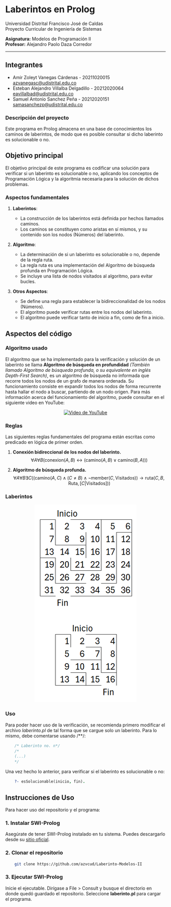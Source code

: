 # Laberintos en Prolog

Universidad Distrital Francisco José de Caldas  
Proyecto Curricular de Ingeniería de Sistemas

**Asignatura:** Modelos de Programación II  
**Profesor:** Alejandro Paolo Daza Corredor

---

## Integrantes

- Amir Zoleyt Vanegas Cárdenas - 20211020015 <br> azvanegasc@udistrital.edu.co
- Esteban Alejandro Villalba Delgadillo - 20212020064 <br> eavillalbad@udistrital.edu.co
- Samuel Antonio Sanchez Peña - 20212020151 <br> samasanchezp@udistrital.edu.co

### Descripción del proyecto

Este programa en Prolog almacena en una base de conocimientos los caminos de laberintos, de modo que es posible consultar si dicho
laberinto es solucionable o no.

## Objetivo principal

El objetivo principal de este programa es codificar una solución para verificar si un laberinto es solucionable o no, aplicando 
los conceptos de Programación Lógica y la algoritmia necesaria para la solución de dichos problemas.

### Aspectos fundamentales

1. **Laberintos**:
   - La construcción de los laberintos está definida por hechos llamados caminos.
   - Los caminos se constituyen como aristas en sí mismos, y su contenido son los nodos (Números) del laberinto.
   
2. **Algoritmo**:
   - La determinación de si un laberinto es solucionable o no, depende de la regla ruta.
   - La regla ruta es una implementación del Algoritmo de búsqueda profunda en Programación Lógica.
   - Se incluye una lista de nodos visitados al algoritmo, para evitar bucles.

3. **Otros Aspectos**:
   - Se define una regla para establecer la bidireccionalidad de los nodos (Números).
   - El algoritmo puede verificar rutas entre los nodos del laberinto.
   - El algoritmo puede verificar tanto de inicio a fin, como de fin a inicio.

## Aspectos del código

### Algoritmo usado
El algoritmo que se ha implementado para la verificación y solución de un laberinto se llama
**Algoritmo de búsqueda en profundidad** *(También llamado Algoritmo de búsqueda profunda, o su equivalente en inglés Depth-First Search)*, es un algoritmo de búsqueda
no informada que recorre todos los nodos de un grafo de manera ordenada. Su funcionamiento consiste en expandir todos los nodos de forma recurrente hasta hallar el 
nodo a buscar, partiendo de un nodo origen.
Para más información acerca del funcionamiento del algoritmo, puede consultar en el siguiente video en YouTube:

<p align="center">
  <a href="https://www.youtube.com/watch?v=Urx87-NMm6c" target="_blank">
    <img src="https://img.youtube.com/vi/Urx87-NMm6c/0.jpg" alt="Video de YouTube" />
  </a>
</p>

### Reglas
Las siguientes reglas fundamentales del programa están escritas como predicado en lógica de primer orden.
    
1. **Conexión bidireccional de los nodos del laberinto.**
$$ 
\forall A \forall B (\text{conexion}(A,B) \leftrightarrow (\text{camino}(A,B) \lor \text{camino}(B,A))) 
$$

2. **Algoritmo de búsqueda profunda.**
$$ 
\forall A \forall B \exists C \left( \left( \text{camino}(A, C) \land (C \neq B) \land \neg \text{member}(C, \text{Visitados}) \right) \rightarrow \text{ruta}(C, B, \text{Ruta}, [C|\text{Visitados}]) \right) 
$$

### Laberintos

<p align="center">
  <img src="https://github.com/azvcud/Laberinto-Modelos-II/blob/main/Foto%20de%20laberintos.png" alt="Laberintos a solucionar" />
</p>

### Uso
Para poder hacer uso de la verificación, se recomienda primero modificar el archivo *laberinto.pl* de tal forma que se
cargue solo un laberinto. Para lo mismo, debe comentarse usando /**/:

```prolog
    /* Laberinto no. n*/
    /*
    (...)
    */
```

Una vez hecho lo anterior, para verificar si el laberinto es solucionable o no:

```prolog
    ?- esSolucionable(inicio, fin).
```

## Instrucciones de Uso

Para hacer uso del repositorio y el programa:

### 1. Instalar SWI-Prolog
Asegúrate de tener SWI-Prolog instalado en tu sistema. Puedes descargarlo desde su [sitio oficial](https://www.swi-prolog.org/).

### 2. Clonar el repositorio
```bash
    git clone https://github.com/azvcud/Laberinto-Modelos-II
```

### 3. Ejecutar SWI-Prolog
Inicie el ejecutable. Dirígase a File > Consult y busque el directorio en donde quedó guardado el repositorio. Seleccione
**laberinto.pl** para cargar el programa.